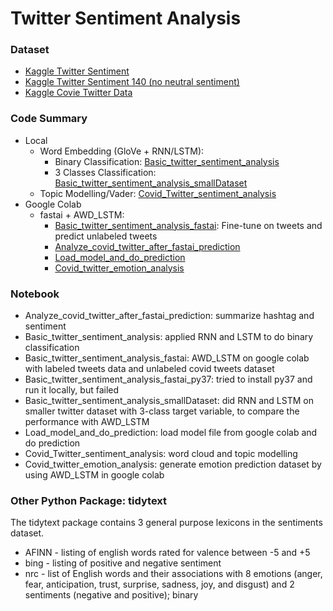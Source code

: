 # Twitter Sentiment Analysis

### Dataset 
  - [Kaggle Twitter Sentiment](https://www.kaggle.com/maxjon/complete-tweet-sentiment-extraction-data)
  - [Kaggle Twitter Sentiment 140 (no neutral sentiment)](https://www.kaggle.com/kazanova/sentiment140)
  - [Kaggle Covie Twitter Data](https://www.kaggle.com/arunavakrchakraborty/covid19-twitter-dataset)

### Code Summary
- Local
  - Word Embedding (GloVe + RNN/LSTM): 
    - Binary Classification: [Basic_twitter_sentiment_analysis](http://localhost:8888/notebooks/Desktop/PersonalLearning/GitHub/NLP/kaggle_Twitter_sentiment/notebook/Basic_twitter_sentiment_analysis.ipynb)
    - 3 Classes Classification: [Basic_twitter_sentiment_analysis_smallDataset](http://localhost:8888/notebooks/Desktop/PersonalLearning/GitHub/NLP/kaggle_Twitter_sentiment/notebook/Basic_twitter_sentiment_analysis_smallDataset.ipynb)
  - Topic Modelling/Vader: [Covid_Twitter_sentiment_analysis](http://localhost:8888/notebooks/Desktop/PersonalLearning/GitHub/NLP/kaggle_Twitter_sentiment/notebook/Covid_Twitter_sentiment_analysis.ipynb)
- Google Colab
  - fastai + AWD_LSTM: 
    - [Basic_twitter_sentiment_analysis_fastai](http://localhost:8888/notebooks/Desktop/PersonalLearning/GitHub/NLP/kaggle_Twitter_sentiment/notebook/Basic_twitter_sentiment_analysis_fastai.ipynb): Fine-tune on tweets and predict unlabeled tweets
    - [Analyze_covid_twitter_after_fastai_prediction](http://localhost:8888/notebooks/Desktop/PersonalLearning/GitHub/NLP/kaggle_Twitter_sentiment/notebook/Analyze_covid_twitter_after_fastai_prediction.ipynb)
    - [Load_model_and_do_prediction](http://localhost:8888/notebooks/Desktop/PersonalLearning/GitHub/NLP/kaggle_Twitter_sentiment/notebook/Load_model_and_do_prediction.ipynb)
    - [Covid_twitter_emotion_analysis](http://localhost:8888/notebooks/Desktop/PersonalLearning/GitHub/NLP/kaggle_Twitter_sentiment/notebook/Covid_twitter_emotion_analysis.ipynb)



### Notebook
* Analyze_covid_twitter_after_fastai_prediction: summarize hashtag and sentiment 
* Basic_twitter_sentiment_analysis: applied RNN and LSTM to do binary classification
* Basic_twitter_sentiment_analysis_fastai: AWD_LSTM on google colab with labeled tweets data and unlabeled covid tweets dataset
* Basic_twitter_sentiment_analysis_fastai_py37: tried to install py37 and run it locally, but failed
* Basic_twitter_sentiment_analysis_smallDataset: did RNN and LSTM on smaller twitter dataset with 3-class target variable, to compare the performance with AWD_LSTM
* Load_model_and_do_prediction: load model file from google colab and do prediction
* Covid_Twitter_sentiment_analysis: word cloud and topic modelling
* Covid_twitter_emotion_analysis: generate emotion prediction dataset by using AWD_LSTM in google colab

### Other Python Package: tidytext
The tidytext package contains 3 general purpose lexicons in the sentiments dataset.

* AFINN - listing of english words rated for valence between -5 and +5
* bing - listing of positive and negative sentiment
* nrc - list of English words and their associations with 8 emotions (anger, fear, anticipation, trust, surprise, sadness, joy, and disgust) and 2 sentiments (negative and positive); binary
